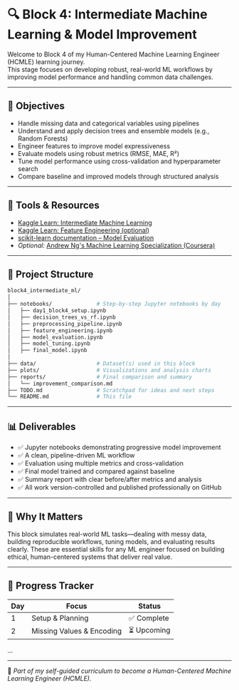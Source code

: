 # 🔍 Block 4: Intermediate Machine Learning & Model Improvement

Welcome to Block 4 of my Human-Centered Machine Learning Engineer (HCMLE) learning journey.  
This stage focuses on developing robust, real-world ML workflows by improving model performance and handling common data challenges.

---

## 🎯 Objectives

- Handle missing data and categorical variables using pipelines
- Understand and apply decision trees and ensemble models (e.g., Random Forests)
- Engineer features to improve model expressiveness
- Evaluate models using robust metrics (RMSE, MAE, R²)
- Tune model performance using cross-validation and hyperparameter search
- Compare baseline and improved models through structured analysis

---

## 🧰 Tools & Resources

- [Kaggle Learn: Intermediate Machine Learning](https://www.kaggle.com/learn/intermediate-machine-learning)
- [Kaggle Learn: Feature Engineering (optional)](https://www.kaggle.com/learn/feature-engineering)
- [scikit-learn documentation – Model Evaluation](https://scikit-learn.org/stable/modules/model_evaluation.html)
- *Optional:* [Andrew Ng's Machine Learning Specialization (Coursera)](https://www.coursera.org/specializations/machine-learning-introduction)

---

## 📂 Project Structure

```bash
block4_intermediate_ml/
│
├── notebooks/              # Step-by-step Jupyter notebooks by day
│   ├── day1_block4_setup.ipynb
│   ├── decision_trees_vs_rf.ipynb
│   ├── preprocessing_pipeline.ipynb
│   ├── feature_engineering.ipynb
│   ├── model_evaluation.ipynb
│   ├── model_tuning.ipynb
│   ├── final_model.ipynb
│
├── data/                   # Dataset(s) used in this block
├── plots/                  # Visualizations and analysis charts
├── reports/                # Final comparison and summary
│   └── improvement_comparison.md
├── TODO.md                 # Scratchpad for ideas and next steps
└── README.md               # This file
```

---

## 📊 Deliverables

- ✅ Jupyter notebooks demonstrating progressive model improvement
- ✅ A clean, pipeline-driven ML workflow
- ✅ Evaluation using multiple metrics and cross-validation
- ✅ Final model trained and compared against baseline
- ✅ Summary report with clear before/after metrics and analysis
- ✅ All work version-controlled and published professionally on GitHub

---

## 🌱 Why It Matters

This block simulates real-world ML tasks—dealing with messy data, building reproducible workflows, tuning models, and evaluating results clearly. These are essential skills for any ML engineer focused on building ethical, human-centered systems that deliver real value.

---

## 🔄 Progress Tracker

| Day | Focus                     | Status  |
|-----|---------------------------|---------|
| 1   | Setup & Planning          | ✅ Complete |
| 2   | Missing Values & Encoding | ⏳ Upcoming |
...

---

🧠 *Part of my self-guided curriculum to become a Human-Centered Machine Learning Engineer (HCMLE).*
